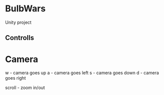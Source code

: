 # BulbWars
Unity project

## Controlls
# Camera
w - camera goes up 
a - camera goes left
s - camera goes down 
d - camera goes right

scroll - zoom in/out

